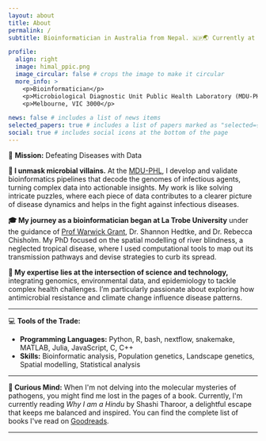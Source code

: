```yaml
---
layout: about
title: About
permalink: /
subtitle: Bioinformatician in Australia from Nepal. 🇳🇵🌏 Currently at <a href='https://biomedicalsciences.unimelb.edu.au/departments/microbiology-Immunology/research/services/microbiological-diagnostic-unit-public-health-laboratory'>The Univeristy of Melbourne</a>.

profile:
  align: right
  image: himal_ppic.png
  image_circular: false # crops the image to make it circular
  more_info: >
    <p>Bioinformatician</p>
    <p>Microbiological Diagnostic Unit Public Health Laboratory (MDU-PHL)</p>
    <p>Melbourne, VIC 3000</p>

news: false # includes a list of news items
selected_papers: true # includes a list of papers marked as "selected={true}"
social: true # includes social icons at the bottom of the page
---
```


🔬 **Mission:** Defeating Diseases with Data
<!-- 🔍 **Role:** Bioinformatician at the Microbiological Diagnostic Unit Public Health Laboratory (MDU-PHL)
🌍 **Focus:** Pathogen Genomics in Public Health -->

**🔎 I unmask microbial villains.** At the [MDU-PHL](https://biomedicalsciences.unimelb.edu.au/departments/microbiology-Immunology/research/services/microbiological-diagnostic-unit-public-health-laboratory), I develop and validate bioinformatics pipelines that decode the genomes of infectious agents, turning complex data into actionable insights. My work is like solving intricate puzzles, where each piece of data contributes to a clearer picture of disease dynamics and helps in the fight against infectious diseases.

**🎓 My journey as a bioinformatician began at La Trobe University** under the guidance of [Prof Warwick Grant](https://scholars.latrobe.edu.au/wgrant), Dr. Shannon Hedtke, and Dr. Rebecca Chisholm. My PhD focused on the spatial modelling of river blindness, a neglected tropical disease, where I used computational tools to map out its transmission pathways and devise strategies to curb its spread.

**🔬 My expertise lies at the intersection of science and technology,** integrating genomics, environmental data, and epidemiology to tackle complex health challenges. I’m particularly passionate about exploring how antimicrobial resistance and climate change influence disease patterns.

---

💻 **Tools of the Trade:**

- **Programming Languages:** Python, R, bash, nextflow, snakemake, MATLAB, Julia, JavaScript, C, C++
- **Skills:** Bioinformatic analysis, Population genetics, Landscape genetics, Spatial modelling, Statistical analysis

---

**🌱 Curious Mind:** When I'm not delving into the molecular mysteries of pathogens, you might find me lost in the pages of a book. Currently, I'm currently reading _Why I am a Hindu_ by Shashi Tharoor, a delightful escape that keeps me balanced and inspired.
You can find the complete list of books I've read on [Goodreads](https://www.goodreads.com/himal2007).

---
